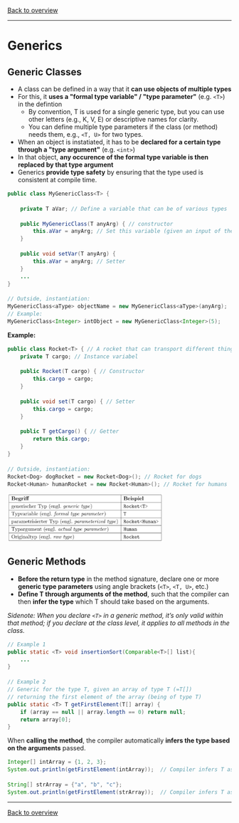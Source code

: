 [Back to overview](./00_Java_SyntaxGuide.md)

---
# Generics

## Generic Classes

- A class can be defined in a way that it **can use objects of multiple types**
- For this, it **uses a "formal type variable" / "type parameter"** (e.g. `<T>`) in the defintion
    - By convention, T is used for a single generic type, but you can use other letters (e.g., K, V, E) or descriptive names for clarity.
    - You can define multiple type parameters if the class (or method) needs them, e.g., `<T, U>` for two types.
- When an object is instatiated, it has to be **declared for a certain type through a "type argument"** (e.g. `<int>`)
- In that object, **any occurence of the formal type variable is then replaced by that type argument**
- Generics **provide type safety** by ensuring that the type used is consistent at compile time.

```java
public class MyGenericClass<T> {

    private T aVar; // Define a variable that can be of various types

    public MyGenericClass(T anyArg) { // constructor
        this.aVar = anyArg; // Set this variable (given an input of the chosen type)
    }

    public void setVar(T anyArg) {
        this.aVar = anyArg; // Setter
    }
    ...
}

// Outside, instantiation:
MyGenericClass<aType> objectName = new MyGenericClass<aType>(anyArg);
// Example:
MyGenericClass<Integer> intObject = new MyGenericClass<Integer>(5);
```

**Example:**

```java
public class Rocket<T> { // A rocket that can transport different things
    private T cargo; // Instance variabel

    public Rocket(T cargo) { // Constructor
        this.cargo = cargo;
    }

    public void set(T cargo) { // Setter
        this.cargo = cargo;
    }

    public T getCargo() { // Getter
        return this.cargo;
    }
}

// Outside, instantiation:
Rocket<Dog> dogRocket = new Rocket<Dog>(); // Rocket for dogs
Rocket<Human> humanRocket = new Rocket<Human>(); // Rocket for humans
```

<img src="generics.png" alt="generics" width="350">

<div style="page-break-before: always;"></div>

## Generic Methods

- **Before the return type** in the method signature, declare one or more **generic type parameters** using angle brackets (`<T>`, `<T, U>`, etc.)
- **Define T through arguments of the method**, such that the compiler can then **infer the type** which T should take based on the arguments.

*Sidenote: When you declare `<T>` in a generic method, it’s only valid within that method;  if you declare <T> at the class level, it applies to all methods in the class.*

```java
// Example 1
public static <T> void insertionSort(Comparable<T>[] list){
    ...
}

// Example 2
// Generic for the type T, given an array of type T (=T[])
// returning the first element of the array (being of type T)
public static <T> T getFirstElement(T[] array) {
    if (array == null || array.length == 0) return null;
    return array[0];
}
```

When **calling the method**, the compiler automatically **infers the type based on the arguments** passed.

```java
Integer[] intArray = {1, 2, 3};
System.out.println(getFirstElement(intArray));  // Compiler infers T as Integer

String[] strArray = {"a", "b", "c"};
System.out.println(getFirstElement(strArray));  // Compiler infers T as String
```


---

[Back to overview](./00_Java_SyntaxGuide.md)
